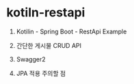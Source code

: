 # kotiln-restapi

1. Kotilin - Spring Boot - RestApi Example

2. 간단한 게시물 CRUD API

3. Swagger2

4. JPA 적용 주의할 점
  
   
